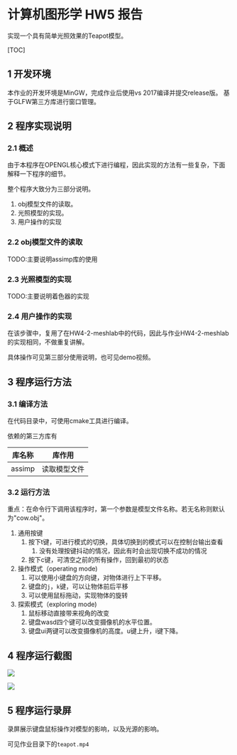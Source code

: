 # 计算机图形学 HW5 报告

实现一个具有简单光照效果的Teapot模型。

[TOC]

## 1 开发环境

本作业的开发环境是MinGW，完成作业后使用vs 2017编译并提交release版。
基于GLFW第三方库进行窗口管理。

## 2 程序实现说明

### 2.1 概述

由于本程序在OPENGL核心模式下进行编程，因此实现的方法有一些复杂，下面解释一下程序的细节。

整个程序大致分为三部分说明。

1. obj模型文件的读取。
1. 光照模型的实现。
1. 用户操作的实现


### 2.2 obj模型文件的读取

TODO:主要说明assimp库的使用

### 2.3 光照模型的实现

TODO:主要说明着色器的实现

### 2.4 用户操作的实现

在该步骤中，复用了在HW4-2-meshlab中的代码，因此与作业HW4-2-meshlab的实现相同，不做重复讲解。

具体操作可见第三部分使用说明，也可见demo视频。


## 3 程序运行方法

### 3.1 编译方法

在代码目录中，可使用cmake工具进行编译。

依赖的第三方库有

|库名称| 库作用|
|-|-|
|assimp| 读取模型文件|

### 3.2 运行方法

重点：在命令行下调用该程序时，第一个参数是模型文件名称。若无名称则默认为"cow.obj"。
    
1. 通用按键
   1. 按下t键，可进行模式的切换，具体切换到的模式可以在控制台输出查看
      1. 没有处理按键抖动的情况，因此有时会出现切换不成功的情况
   2. 按下c键，可清空之前的所有操作，回到最初的状态
2. 操作模式（operating mode)
   1. 可以使用小键盘的方向键，对物体进行上下平移。
   2. 键盘的`j`，`k`键，可以让物体前后平移
   3. 可以使用鼠标拖动，实现物体的旋转
3. 探索模式（exploring mode)
   1. 鼠标移动直接带来视角的改变
   2. 键盘wasd四个键可以改变摄像机的水平位置。
   3. 键盘ui两键可以改变摄像机的高度。u键上升，i键下降。


## 4 程序运行截图

![](https://lh3.googleusercontent.com/-DOJJoTAZJbg/WxqZbK85EeI/AAAAAAAAIMU/61jwFznuLMgbXyQPXY_P9fknrd5eWmykQCHMYCw/s0/Snipaste_2018-06-08_22-57-50.png)

![](https://lh3.googleusercontent.com/-CCFj_RNzhvw/WxqZVWyyIRI/AAAAAAAAIMQ/UWaXkH7OESMu4n2Zr6kHJmMiUSzENi7NwCHMYCw/s0/Snipaste_2018-06-08_22-57-16.png)

## 5 程序运行录屏

录屏展示键盘鼠标操作对模型的影响，以及光源的影响。

可见作业目录下的`teapot.mp4`